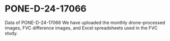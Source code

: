 # PONE-D-24-17066
Data of PONE-D-24-17066
We have uploaded the monthly drone-processed images, FVC difference images, and Excel spreadsheets used in the FVC study.
